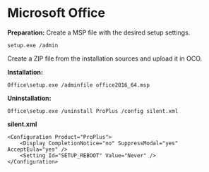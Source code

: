 # Microsoft Office

**Preparation:**
Create a MSP file with the desired setup settings.
```
setup.exe /admin
```

Create a ZIP file from the installation sources and upload it in OCO.

**Installation:**
```
Office\setup.exe /adminfile office2016_64.msp
```

**Uninstallation:**
```
Office\setup.exe /uninstall ProPlus /config silent.xml
```

**silent.xml**
```
<Configuration Product="ProPlus">
    <Display CompletionNotice="no" SuppressModal="yes" AcceptEula="yes" />
    <Setting Id="SETUP_REBOOT" Value="Never" />
</Configuration>
```
